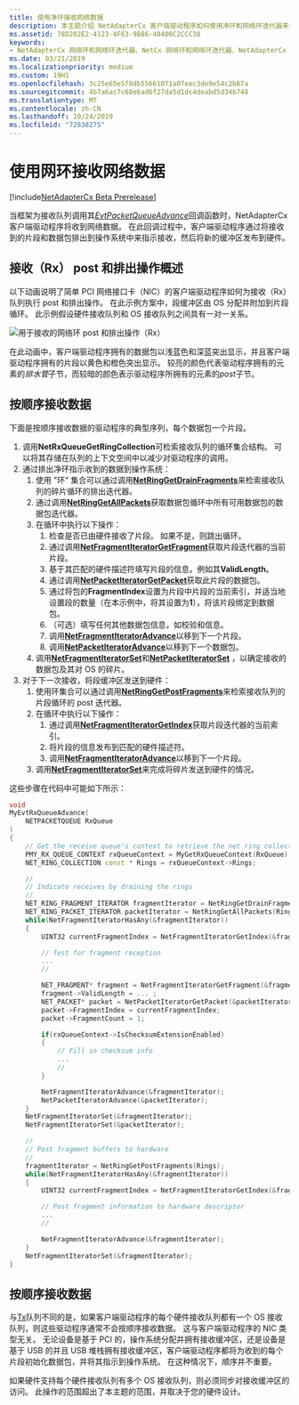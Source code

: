 ```yaml
---
title: 使用净环接收网络数据
description: 本主题介绍 NetAdapterCx 客户端驱动程序如何使用净环和网络环迭代器来接收网络数据。
ms.assetid: 78D202E2-4123-4F63-9B86-48400C2CCC38
keywords:
- NetAdapterCx 网络环和网络环迭代器、NetCx 网络环和网络环迭代器、NetAdapterCx PCI 设备网络环、NetAdapterCx 异步 i/o
ms.date: 03/21/2019
ms.localizationpriority: medium
ms.custom: 19H1
ms.openlocfilehash: 3c25e65e5f8db55661071a07eec3de9e54c2b87a
ms.sourcegitcommit: 4b7a6ac7c68e6ad6f27da5d1dc4deabd5d34b748
ms.translationtype: MT
ms.contentlocale: zh-CN
ms.lasthandoff: 10/24/2019
ms.locfileid: "72838275"
---
```

# <a name="receiving-network-data-with-net-rings"></a>使用网环接收网络数据

[!include[NetAdapterCx Beta Prerelease](../netcx-beta-prerelease.md)]

当框架为接收队列调用其[*EvtPacketQueueAdvance*](https://docs.microsoft.com/windows-hardware/drivers/ddi/netpacketqueue/nc-netpacketqueue-evt_packet_queue_advance)回调函数时，NetAdapterCx 客户端驱动程序将收到网络数据。 在此回调过程中，客户端驱动程序通过将接收到的片段和数据包排出到操作系统中来指示接收，然后将新的缓冲区发布到硬件。

## <a name="receive-rx-post-and-drain-operation-overview"></a>接收（Rx） post 和排出操作概述

以下动画说明了简单 PCI 网络接口卡（NIC）的客户端驱动程序如何为接收（Rx）队列执行 post 和排出操作。 在此示例方案中，段缓冲区由 OS 分配并附加到片段循环。 此示例假设硬件接收队列和 OS 接收队列之间具有一对一关系。

![用于接收的网络环 post 和排出操作（Rx）](images/net_ring_post_and_drain_operations_rx.gif "用于接收的网络环 post 和排出操作（Rx）")

在此动画中，客户端驱动程序拥有的数据包以浅蓝色和深蓝突出显示，并且客户端驱动程序拥有的片段以黄色和橙色突出显示。 较亮的颜色代表驱动程序拥有的元素的*排水管*子节，而较暗的颜色表示驱动程序所拥有的元素的*post*子节。

## <a name="receiving-data-in-order"></a>按顺序接收数据

下面是按顺序接收数据的驱动程序的典型序列，每个数据包一个片段。

1. 调用**NetRxQueueGetRingCollection**可检索接收队列的循环集合结构。 可以将其存储在队列的上下文空间中以减少对驱动程序的调用。 
2. 通过排出净环指示收到的数据到操作系统：
    1. 使用 "环" 集合可以通过调用[**NetRingGetDrainFragments**](https://docs.microsoft.com/windows-hardware/drivers/ddi/netringiterator/nf-netringiterator-netringgetdrainfragments)来检索接收队列的碎片循环的排出迭代器。
    2. 通过调用[**NetRingGetAllPackets**](https://docs.microsoft.com/windows-hardware/drivers/ddi/netringiterator/nf-netringiterator-netringgetallpackets)获取数据包循环中所有可用数据包的数据包迭代器。
    3. 在循环中执行以下操作：
        1. 检查是否已由硬件接收了片段。 如果不是，则跳出循环。
        2. 通过调用[**NetFragmentIteratorGetFragment**](https://docs.microsoft.com/windows-hardware/drivers/ddi/netringiterator/nf-netringiterator-netfragmentiteratorgetfragment)获取片段迭代器的当前片段。
        3. 基于其匹配的硬件描述符填写片段的信息，例如其**ValidLength**。
        4. 通过调用[**NetPacketIteratorGetPacket**](https://docs.microsoft.com/windows-hardware/drivers/ddi/netringiterator/nf-netringiterator-netpacketiteratorgetpacket)获取此片段的数据包。
        5. 通过将包的**FragmentIndex**设置为片段中片段的当前索引，并适当地设置段的数量（在本示例中，将其设置为**1**），将该片段绑定到数据包。 
        6. （可选）填写任何其他数据包信息，如校验和信息。
        7. 调用[**NetFragmentIteratorAdvance**](https://docs.microsoft.com/windows-hardware/drivers/ddi/netringiterator/nf-netringiterator-netfragmentiteratoradvance)以移到下一个片段。
        7. 调用[**NetPacketIteratorAdvance**](https://docs.microsoft.com/windows-hardware/drivers/ddi/netringiterator/nf-netringiterator-netpacketiteratoradvance)以移到下一个数据包。
    4. 调用[**NetFragmentIteratorSet**](https://docs.microsoft.com/windows-hardware/drivers/ddi/netringiterator/nf-netringiterator-netfragmentiteratorset)和[**NetPacketIteratorSet**](https://docs.microsoft.com/windows-hardware/drivers/ddi/netringiterator/nf-netringiterator-netpacketiteratorset) ，以确定接收的数据包及其对 OS 的碎片。
3. 对于下一次接收，将段缓冲区发送到硬件：    
    1. 使用环集合可以通过调用[**NetRingGetPostFragments**](https://docs.microsoft.com/windows-hardware/drivers/ddi/netringiterator/nf-netringiterator-netringgetpostfragments)来检索接收队列的片段循环的 post 迭代器。
    2. 在循环中执行以下操作：
        1. 通过调用[**NetFragmentIteratorGetIndex**](https://docs.microsoft.com/windows-hardware/drivers/ddi/netringiterator/nf-netringiterator-netfragmentiteratorgetindex)获取片段迭代器的当前索引。
        2. 将片段的信息发布到匹配的硬件描述符。
        3. 调用[**NetFragmentIteratorAdvance**](https://docs.microsoft.com/windows-hardware/drivers/ddi/netringiterator/nf-netringiterator-netfragmentiteratoradvance)以移到下一个片段。
    3. 调用[**NetFragmentIteratorSet**](https://docs.microsoft.com/windows-hardware/drivers/ddi/netringiterator/nf-netringiterator-netfragmentiteratorset)来完成将碎片发送到硬件的情况。

这些步骤在代码中可能如下所示：

```cpp
void
MyEvtRxQueueAdvance(
    NETPACKETQUEUE RxQueue
)
{
    // Get the receive queue's context to retrieve the net ring collection
    PMY_RX_QUEUE_CONTEXT rxQueueContext = MyGetRxQueueContext(RxQueue);
    NET_RING_COLLECTION const * Rings = rxQueueContext->Rings;

    //
    // Indicate receives by draining the rings
    //
    NET_RING_FRAGMENT_ITERATOR fragmentIterator = NetRingGetDrainFragments(Rings);
    NET_RING_PACKET_ITERATOR packetIterator = NetRingGetAllPackets(Rings);
    while(NetFragmentIteratorHasAny(&fragmentIterator))
    {
        UINT32 currentFragmentIndex = NetFragmentIteratorGetIndex(&fragmentIterator);

        // Test for fragment reception
        ...
        //

        NET_FRAGMENT* fragment = NetFragmentIteratorGetFragment(&fragmentIterator);
        fragment->ValidLength = ... ;
        NET_PACKET* packet = NetPacketIteratorGetPacket(&packetIterator);
        packet->FragmentIndex = currentFragmentIndex;
        packet->FragmentCount = 1;

        if(rxQueueContext->IsChecksumExtensionEnabled)
        {
            // Fill in checksum info
            ...
            //
        }        

        NetFragmentIteratorAdvance(&fragmentIterator);
        NetPacketIteratorAdvance(&packetIterator);
    }
    NetFragmentIteratorSet(&fragmentIterator);
    NetFragmentIteratorSet(&packetIterator);

    //
    // Post fragment buffers to hardware
    //
    fragmentIterator = NetRingGetPostFragments(Rings);
    while(NetFragmentIteratorHasAny(&fragmentIterator))
    {
        UINT32 currentFragmentIndex = NetFragmentIteratorGetIndex(&fragmentIterator);

        // Post fragment information to hardware descriptor
        ...
        //

        NetFragmentIteratorAdvance(&fragmentIterator);
    }
    NetFragmentIteratorSet(&fragmentIterator);
}
```

## <a name="receiving-data-out-of-order"></a>按顺序接收数据

与[Tx](sending-network-data-with-net-rings.md)队列不同的是，如果客户端驱动程序的每个硬件接收队列都有一个 OS 接收队列，则这些驱动程序通常不会按顺序接收数据。 这与客户端驱动程序的 NIC 类型无关。 无论设备是基于 PCI 的，操作系统分配并拥有接收缓冲区，还是设备是基于 USB 的并且 USB 堆栈拥有接收缓冲区，客户端驱动程序都将为收到的每个片段初始化数据包，并将其指示到操作系统。 在这种情况下，顺序并不重要。

如果硬件支持每个硬件接收队列有多个 OS 接收队列，则必须同步对接收缓冲区的访问。 此操作的范围超出了本主题的范围，并取决于您的硬件设计。
